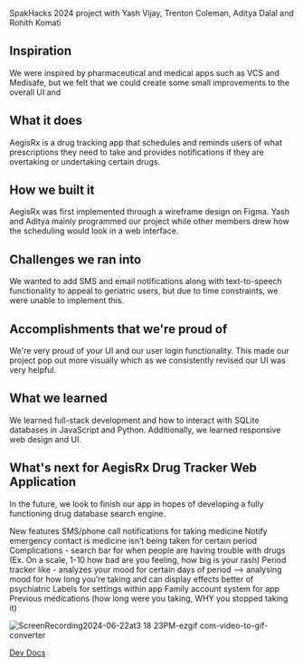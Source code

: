SpakHacks 2024 project with Yash Vijay, Trenton Coleman, Aditya Dalal and Rohith Komati 

## Inspiration
We were inspired by pharmaceutical and medical apps such as VCS and Medisafe, but we felt that we could create some small improvements to the overall UI and 
## What it does
AegisRx is a drug tracking app that schedules and reminds users of what prescriptions they need to take and provides notifications if they are overtaking or undertaking certain drugs.
## How we built it
AegisRx was first implemented through a wireframe design on Figma. Yash and Aditya mainly programmed our project while other members drew how the scheduling would look in a web interface. 
## Challenges we ran into
We wanted to add SMS and email notifications along with text-to-speech functionality to appeal to geriatric users, but due to time constraints, we were unable to implement this.
## Accomplishments that we're proud of
We're very proud of your UI and our user login functionality. This made our project pop out more visually which as we consistently revised our UI was very helpful.
## What we learned
We learned full-stack development and how to interact with SQLite databases in JavaScript and Python. Additionally, we learned responsive web design and UI.
## What's next for AegisRx Drug Tracker Web Application
In the future, we look to finish our app in hopes of developing a fully functioning drug database search engine.

New features
SMS/phone call notifications for taking medicine
Notify emergency contact is medicine isn’t being taken for certain period
Complications - search bar for when people are having trouble with drugs (Ex. On a scale, 1-10 how bad are you feeling, how big is your rash)
Period tracker like - analyzes your mood for certain days of period --> analysing mood for how long you’re taking and can display effects better of psychiatric
Labels for settings within app
Family account system for app
Previous medications (how long were you taking, WHY you stopped taking it)

![ScreenRecording2024-06-22at3 18 23PM-ezgif com-video-to-gif-converter](https://github.com/yvvijay121/SparkHacks2024/assets/65195116/50069792-9d20-4f16-836a-f5cb257a1beb)

[Dev Docs](https://docs.google.com/document/d/17XwLa5vnaRyn055X1fiz8kVhpMb4cP5uQixNE5NjAGY/edit?usp=sharing)
